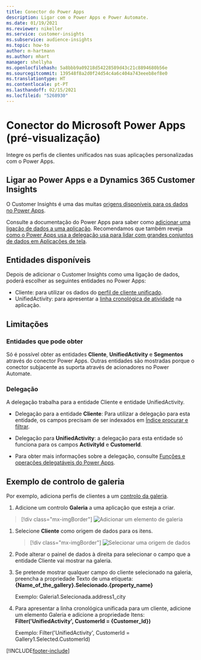 ```yaml
---
title: Conector do Power Apps
description: Ligar com o Power Apps e Power Automate.
ms.date: 01/19/2021
ms.reviewer: nikeller
ms.service: customer-insights
ms.subservice: audience-insights
ms.topic: how-to
author: m-hartmann
ms.author: mhart
manager: shellyha
ms.openlocfilehash: 5a8bbb9a09218d54228589d43c21c8894680b56e
ms.sourcegitcommit: 139548f8a2d0f24d54c4a6c404a743eeeb8ef8e0
ms.translationtype: HT
ms.contentlocale: pt-PT
ms.lasthandoff: 02/15/2021
ms.locfileid: "5268930"
---
```

# <a name="microsoft-power-apps-connector-preview"></a>Conector do Microsoft Power Apps (pré-visualização)

Integre os perfis de clientes unificados nas suas aplicações personalizadas com o Power Apps.

## <a name="connect-power-apps-and-dynamics-365-customer-insights"></a>Ligar ao Power Apps e a Dynamics 365 Customer Insights

O Customer Insights é uma das muitas [origens disponíveis para os dados no Power Apps](https://docs.microsoft.com/powerapps/maker/canvas-apps/working-with-data-sources).

Consulte a documentação do Power Apps para saber como [adicionar uma ligação de dados a uma aplicação](https://docs.microsoft.com/powerapps/maker/canvas-apps/add-data-connection). Recomendamos que também reveja [como o Power Apps usa a delegação usa para lidar com grandes conjuntos de dados em Aplicações de tela](https://docs.microsoft.com/powerapps/maker/canvas-apps/delegation-overview).

## <a name="available-entities"></a>Entidades disponíveis

Depois de adicionar o Customer Insights como uma ligação de dados, poderá escolher as seguintes entidades no Power Apps:

- Cliente: para utilizar os dados do [perfil de cliente unificado](customer-profiles.md).
- UnifiedActivity: para apresentar a [linha cronológica de atividade](activities.md) na aplicação.

## <a name="limitations"></a>Limitações

### <a name="retrievable-entities"></a>Entidades que pode obter

Só é possível obter as entidades **Cliente**, **UnifiedActivity** e **Segmentos** através do conector Power Apps. Outras entidades são mostradas porque o conector subjacente as suporta através de acionadores no Power Automate.  

### <a name="delegation"></a>Delegação

A delegação trabalha para a entidade Cliente e entidade UnifiedActivity. 

- Delegação para a entidade **Cliente**: Para utilizar a delegação para esta entidade, os campos precisam de ser indexados em [Índice procurar e filtrar](search-filter-index.md).  

- Delegação para **UnifiedActivity**: a delegação para esta entidade só funciona para os campos **ActivityId** e **CustomerId**.  

- Para obter mais informações sobre a delegação, consulte [Funções e operações delegatáveis do Power Apps](https://docs.microsoft.com/connectors/commondataservice/#power-apps-delegable-functions-and-operations-for-the-cds-for-apps). 

## <a name="example-gallery-control"></a>Exemplo de controlo de galeria

Por exemplo, adiciona perfis de clientes a um [controlo da galeria](https://docs.microsoft.com/powerapps/maker/canvas-apps/add-gallery).

1. Adicione um controlo **Galeria** a uma aplicação que esteja a criar.

> [!div class="mx-imgBorder"]
> ![Adicionar um elemento de galeria](media/connector-powerapps9.png "Adicionar um elemento de galeria")

1. Selecione **Cliente** como origem de dados para os itens.

    > [!div class="mx-imgBorder"]
    > ![Selecionar uma origem de dados](media/choose-datasource-powerapps.png "Selecionar uma origem de dados")

1. Pode alterar o painel de dados à direita para selecionar o campo que a entidade Cliente vai mostrar na galeria.

1. Se pretende mostrar qualquer campo do cliente selecionado na galeria, preencha a propriedade Texto de uma etiqueta:  **{Name_of_the_gallery}.Selecionado.{property_name}**

    Exemplo: Galeria1.Selecionada.address1_city

1. Para apresentar a linha cronológica unificada para um cliente, adicione um elemento Galeria e adicione a propriedade Itens: **Filter('UnifiedActivity', CustomerId = {Customer_Id})**

    Exemplo: Filter('UnifiedActivity', CustomerId = Gallery1.Selected.CustomerId)


[!INCLUDE[footer-include](../includes/footer-banner.md)]